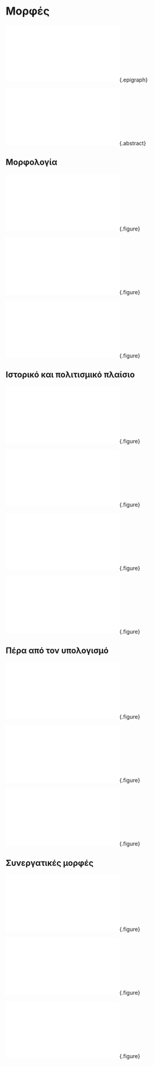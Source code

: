 # Μορφές 

![](lanier-instrument.md){.epigraph}

![](abs-forms.md){.abstract}

## Μορφολογία 

![](smalltalk-browser.md){.figure}

![](children-alto.md){.figure}

![](altair-teletype.md){.figure}

## Ιστορικό και πολιτισμικό πλαίσιο

![](xerox-alto.md){.figure}

![](adventure-videogame.md){.figure}

![](canon-cat.md){.figure}

![](squeak.md){.figure}

## Πέρα από τον υπολογισμό 

![](spacewar-players.md){.figure}

![](vpl-data-glove.md){.figure}

![](vpl-data-suit.md){.figure}

## Συνεργατικές μορφές 

![](cscw-nls.md){.figure}

![](bbc-micro.md){.figure}

![](c64-demoscene.md){.figure}
